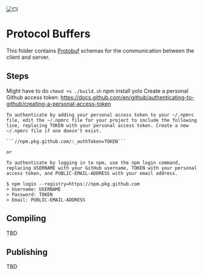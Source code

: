 ![CI](https://github.com/jocampo/simple-grpc-chat-proto/workflows/CI/badge.svg)

# Protocol Buffers

This folder contains [Protobuf](https://developers.google.com/protocol-buffers/docs/overview)
schemas for the communication between the client and server.

## Steps
Might have to do `chmod +x ./build.sh`
npm install
yolo
Create a personal Github access token: https://docs.github.com/en/github/authenticating-to-github/creating-a-personal-access-token

    To authenticate by adding your personal access token to your ~/.npmrc file, edit the ~/.npmrc file for your project to include the following line, replacing TOKEN with your personal access token. Create a new ~/.npmrc file if one doesn't exist.

    ```//npm.pkg.github.com/:_authToken=TOKEN```

    or 

    To authenticate by logging in to npm, use the npm login command, replacing USERNAME with your GitHub username, TOKEN with your personal access token, and PUBLIC-EMAIL-ADDRESS with your email address.

    $ npm login --registry=https://npm.pkg.github.com
    > Username: USERNAME
    > Password: TOKEN
    > Email: PUBLIC-EMAIL-ADDRESS

## Compiling
TBD

## Publishing
TBD